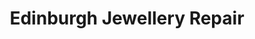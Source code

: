 ---
title: "Edinburgh Jewellery Repair"
url: /edinburgh/edinburgh-jewellery-repair/
shop: jewelry
---